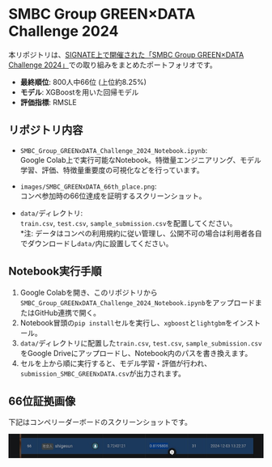# SMBC Group GREEN×DATA Challenge 2024

本リポジトリは、[SIGNATE上で開催された「SMBC Group GREEN×DATA Challenge 2024」](https://signate.jp/competitions/1491)での取り組みをまとめたポートフォリオです。

- **最終順位**: 800人中66位 (上位約8.25%)  
- **モデル**: XGBoostを用いた回帰モデル  
- **評価指標**: RMSLE

## リポジトリ内容

- `SMBC_Group_GREENxDATA_Challenge_2024_Notebook.ipynb`:  
  Google Colab上で実行可能なNotebook。特徴量エンジニアリング、モデル学習、評価、特徴量重要度の可視化などを行っています。

- `images/SMBC_GREENxDATA_66th_place.png`:  
  コンペ参加時の66位達成を証明するスクリーンショット。

- `data/`ディレクトリ:  
  `train.csv`, `test.csv`, `sample_submission.csv`を配置してください。  
  *注: データはコンペの利用規約に従い管理し、公開不可の場合は利用者各自でダウンロードし`data/`内に設置してください。

## Notebook実行手順

1. Google Colabを開き、このリポジトリから`SMBC_Group_GREENxDATA_Challenge_2024_Notebook.ipynb`をアップロードまたはGitHub連携で開く。
2. Notebook冒頭の`pip install`セルを実行し、`xgboost`と`lightgbm`をインストール。
3. `data/`ディレクトリに配置した`train.csv`, `test.csv`, `sample_submission.csv`をGoogle Driveにアップロードし、Notebook内のパスを書き換えます。
4. セルを上から順に実行すると、モデル学習・評価が行われ、`submission_SMBC_GREENxDATA.csv`が出力されます。

## 66位証拠画像

下記はコンペリーダーボードのスクリーンショットです。

![66位証拠](images/SMBC_GREENxDATA_66th_place.jpg)

